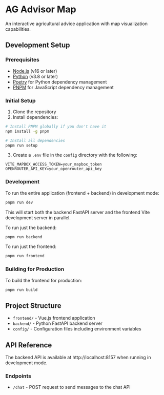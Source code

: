 # AG Advisor Map

An interactive agricultural advice application with map visualization capabilities.

## Development Setup

### Prerequisites

- [Node.js](https://nodejs.org/) (v16 or later)
- [Python](https://www.python.org/) (v3.8 or later)
- [Poetry](https://python-poetry.org/) for Python dependency management
- [PNPM](https://pnpm.io/) for JavaScript dependency management

### Initial Setup

1. Clone the repository
2. Install dependencies:

```bash
# Install PNPM globally if you don't have it
npm install -g pnpm

# Install all dependencies
pnpm run setup
```

3. Create a `.env` file in the `config` directory with the following:

```
VITE_MAPBOX_ACCESS_TOKEN=your_mapbox_token
OPENROUTER_API_KEY=your_openrouter_api_key
```

### Development

To run the entire application (frontend + backend) in development mode:

```bash
pnpm run dev
```

This will start both the backend FastAPI server and the frontend Vite development server in parallel.

To run just the backend:

```bash
pnpm run backend
```

To run just the frontend:

```bash
pnpm run frontend
```

### Building for Production

To build the frontend for production:

```bash
pnpm run build
```

## Project Structure

- `frontend/` - Vue.js frontend application
- `backend/` - Python FastAPI backend server
- `config/` - Configuration files including environment variables

## API Reference

The backend API is available at http://localhost:8157 when running in development mode.

### Endpoints

- `/chat` - POST request to send messages to the chat API
